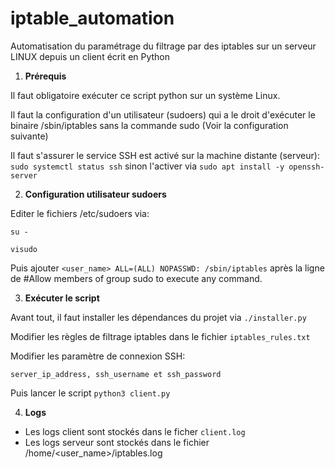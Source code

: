 # iptable_automation

Automatisation du paramétrage du filtrage par des iptables sur un serveur LINUX depuis un client écrit en Python

1. **Prérequis**

Il faut obligatoire exécuter ce script python sur un système Linux.

Il faut la configuration d'un utilisateur (sudoers) qui a le droit d'exécuter le binaire /sbin/iptables sans la commande sudo (Voir la configuration suivante)

Il faut s'assurer le service SSH est activé sur la machine distante (serveur): ``sudo systemctl status ssh`` sinon l'activer via ``sudo apt install -y openssh-server``

2. **Configuration utilisateur sudoers**

Editer le fichiers /etc/sudoers via:

``su - ``

``visudo``

Puis ajouter ``<user_name> ALL=(ALL) NOPASSWD: /sbin/iptables`` après la ligne de #Allow members of group sudo to execute any command.

3. **Exécuter le script**

Avant tout, il faut installer les dépendances du projet via ``./installer.py``

Modifier les règles de filtrage iptables dans le fichier ``iptables_rules.txt``

Modifier les paramètre de connexion SSH:

``server_ip_address, ssh_username et ssh_password ``

Puis lancer le script ``python3 client.py``

4. **Logs**

* Les logs client sont stockés dans le ficher ``client.log``
* Les logs serveur sont stockés dans le fichier /home/<user_name>/iptables.log
